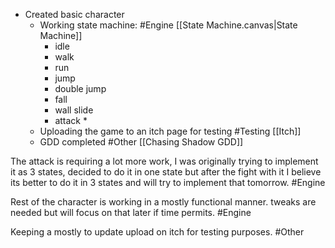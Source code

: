 - Created basic character
	- Working state machine: #Engine [[State Machine.canvas|State Machine]]
		- idle
		- walk
		- run
		- jump
		- double jump
		- fall
		- wall slide
		- attack *
	- Uploading the game to an itch page for testing #Testing [[Itch]]
	- GDD completed #Other [[Chasing Shadow GDD]]

The attack is requiring a lot more work, I was originally trying to implement it as 3 states, decided to do it in one state but after the fight with it I believe its better to do it in 3 states and will try to implement that tomorrow. #Engine 

Rest of the character is working in a mostly functional manner. tweaks are needed but will focus on that later if time permits. #Engine 

Keeping a mostly to update upload on itch for testing purposes. #Other 